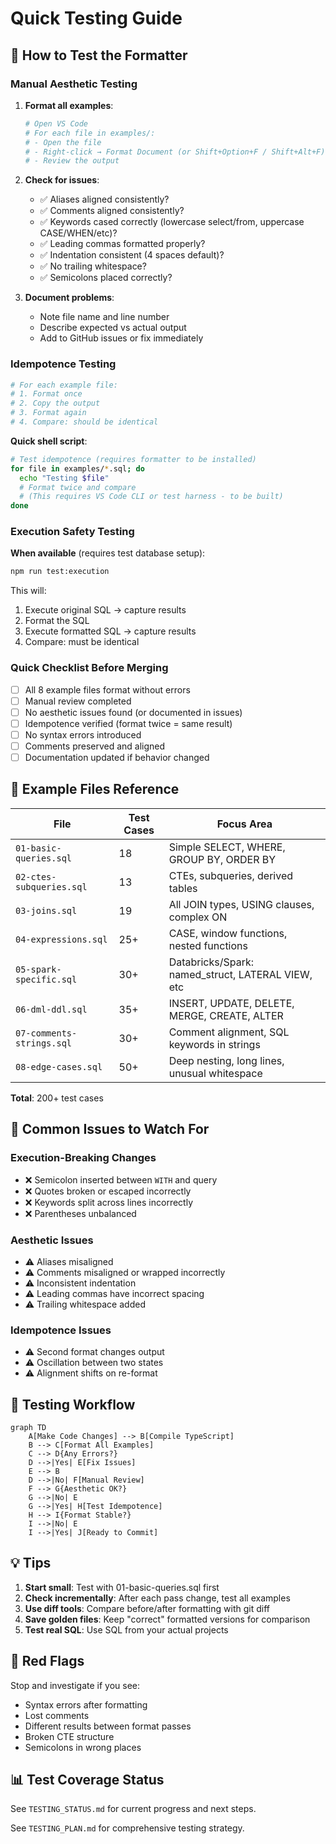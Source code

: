 # Quick Testing Guide

## 🚀 How to Test the Formatter

### Manual Aesthetic Testing

1. **Format all examples**:
   ```bash
   # Open VS Code
   # For each file in examples/:
   # - Open the file
   # - Right-click → Format Document (or Shift+Option+F / Shift+Alt+F)
   # - Review the output
   ```

2. **Check for issues**:
   - ✅ Aliases aligned consistently?
   - ✅ Comments aligned consistently?
   - ✅ Keywords cased correctly (lowercase select/from, uppercase CASE/WHEN/etc)?
   - ✅ Leading commas formatted properly?
   - ✅ Indentation consistent (4 spaces default)?
   - ✅ No trailing whitespace?
   - ✅ Semicolons placed correctly?

3. **Document problems**:
   - Note file name and line number
   - Describe expected vs actual output
   - Add to GitHub issues or fix immediately

### Idempotence Testing

```bash
# For each example file:
# 1. Format once
# 2. Copy the output
# 3. Format again
# 4. Compare: should be identical
```

**Quick shell script**:
```bash
# Test idempotence (requires formatter to be installed)
for file in examples/*.sql; do
  echo "Testing $file"
  # Format twice and compare
  # (This requires VS Code CLI or test harness - to be built)
done
```

### Execution Safety Testing

**When available** (requires test database setup):
```bash
npm run test:execution
```

This will:
1. Execute original SQL → capture results
2. Format the SQL
3. Execute formatted SQL → capture results
4. Compare: must be identical

### Quick Checklist Before Merging

- [ ] All 8 example files format without errors
- [ ] Manual review completed
- [ ] No aesthetic issues found (or documented in issues)
- [ ] Idempotence verified (format twice = same result)
- [ ] No syntax errors introduced
- [ ] Comments preserved and aligned
- [ ] Documentation updated if behavior changed

## 📁 Example Files Reference

| File | Test Cases | Focus Area |
|------|------------|------------|
| `01-basic-queries.sql` | 18 | Simple SELECT, WHERE, GROUP BY, ORDER BY |
| `02-ctes-subqueries.sql` | 13 | CTEs, subqueries, derived tables |
| `03-joins.sql` | 19 | All JOIN types, USING clauses, complex ON |
| `04-expressions.sql` | 25+ | CASE, window functions, nested functions |
| `05-spark-specific.sql` | 30+ | Databricks/Spark: named_struct, LATERAL VIEW, etc |
| `06-dml-ddl.sql` | 35+ | INSERT, UPDATE, DELETE, MERGE, CREATE, ALTER |
| `07-comments-strings.sql` | 30+ | Comment alignment, SQL keywords in strings |
| `08-edge-cases.sql` | 50+ | Deep nesting, long lines, unusual whitespace |

**Total**: 200+ test cases

## 🔧 Common Issues to Watch For

### Execution-Breaking Changes
- ❌ Semicolon inserted between `WITH` and query
- ❌ Quotes broken or escaped incorrectly
- ❌ Keywords split across lines incorrectly
- ❌ Parentheses unbalanced

### Aesthetic Issues
- ⚠️ Aliases misaligned
- ⚠️ Comments misaligned or wrapped incorrectly
- ⚠️ Inconsistent indentation
- ⚠️ Leading commas have incorrect spacing
- ⚠️ Trailing whitespace added

### Idempotence Issues
- ⚠️ Second format changes output
- ⚠️ Oscillation between two states
- ⚠️ Alignment shifts on re-format

## 🎯 Testing Workflow

```mermaid
graph TD
    A[Make Code Changes] --> B[Compile TypeScript]
    B --> C[Format All Examples]
    C --> D{Any Errors?}
    D -->|Yes| E[Fix Issues]
    E --> B
    D -->|No| F[Manual Review]
    F --> G{Aesthetic OK?}
    G -->|No| E
    G -->|Yes| H[Test Idempotence]
    H --> I{Format Stable?}
    I -->|No| E
    I -->|Yes| J[Ready to Commit]
```

## 💡 Tips

1. **Start small**: Test with 01-basic-queries.sql first
2. **Check incrementally**: After each pass change, test all examples
3. **Use diff tools**: Compare before/after formatting with git diff
4. **Save golden files**: Keep "correct" formatted versions for comparison
5. **Test real SQL**: Use SQL from your actual projects

## 🚨 Red Flags

Stop and investigate if you see:
- Syntax errors after formatting
- Lost comments
- Different results between format passes
- Broken CTE structure
- Semicolons in wrong places

## 📊 Test Coverage Status

See `TESTING_STATUS.md` for current progress and next steps.

See `TESTING_PLAN.md` for comprehensive testing strategy.
